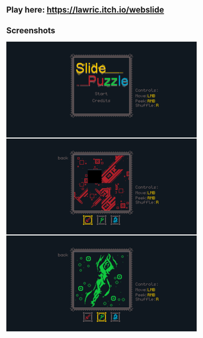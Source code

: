 ## Play here: https://lawric.itch.io/webslide

## Screenshots

![Screenshot1](https://github.com/lawric1/webslide/raw/main/src/assets/screenshots/screenshot1.png)
![Screenshot2](https://github.com/lawric1/webslide/raw/main/src/assets/screenshots/screenshot2.png)
![Screenshot3](https://github.com/lawric1/webslide/raw/main/src/assets/screenshots/screenshot3.png)
